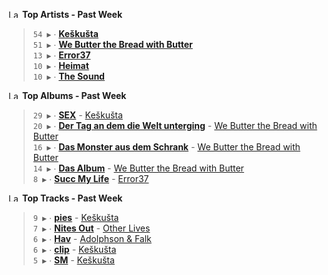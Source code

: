 <!--START_LASTFM_ARTISTS:{"period": "7day", "rows": 5}-->
<a href="https://last.fm" target="_blank"><img src="https://user-images.githubusercontent.com/17434202/215290617-e793598d-d7c9-428f-9975-156db1ba89cc.svg" alt="Last.fm Logo" width="18" height="13"/></a> **Top Artists - Past Week**

> `54 ▶️` ∙ **[Keškušta](https://www.last.fm/music/Ke%C5%A1ku%C5%A1ta)**<br/>
> `51 ▶️` ∙ **[We Butter the Bread with Butter](https://www.last.fm/music/We+Butter+the+Bread+with+Butter)**<br/>
> `13 ▶️` ∙ **[Error37](https://www.last.fm/music/Error37)**<br/>
> `10 ▶️` ∙ **[Heimat](https://www.last.fm/music/Heimat)**<br/>
> `10 ▶️` ∙ **[The Sound](https://www.last.fm/music/The+Sound)**<br/>
<!--END_LASTFM_ARTISTS-->

<!--START_LASTFM_ALBUMS:{"period": "7day", "rows": 5}-->
<a href="https://last.fm" target="_blank"><img src="https://user-images.githubusercontent.com/17434202/215290617-e793598d-d7c9-428f-9975-156db1ba89cc.svg" alt="Last.fm Logo" width="18" height="13"/></a> **Top Albums - Past Week**

> `29 ▶️` ∙ **[SEX](https://www.last.fm/music/Ke%C5%A1ku%C5%A1ta/SEX)** - [Keškušta](https://www.last.fm/music/Ke%C5%A1ku%C5%A1ta)<br/>
> `20 ▶️` ∙ **[Der Tag an dem die Welt unterging](https://www.last.fm/music/We+Butter+the+Bread+with+Butter/Der+Tag+an+dem+die+Welt+unterging)** - [We Butter the Bread with Butter](https://www.last.fm/music/We+Butter+the+Bread+with+Butter)<br/>
> `16 ▶️` ∙ **[Das Monster aus dem Schrank](https://www.last.fm/music/We+Butter+the+Bread+with+Butter/Das+Monster+aus+dem+Schrank)** - [We Butter the Bread with Butter](https://www.last.fm/music/We+Butter+the+Bread+with+Butter)<br/>
> `14 ▶️` ∙ **[Das Album](https://www.last.fm/music/We+Butter+the+Bread+with+Butter/Das+Album)** - [We Butter the Bread with Butter](https://www.last.fm/music/We+Butter+the+Bread+with+Butter)<br/>
> `8 ▶️` ∙ **[Succ My Life](https://www.last.fm/music/Error37/Succ+My+Life)** - [Error37](https://www.last.fm/music/Error37)<br/>
<!--END_LASTFM_ALBUMS-->

<!--START_LASTFM_TRACKS:{"period": "7day", "rows": 5}-->
<a href="https://last.fm" target="_blank"><img src="https://user-images.githubusercontent.com/17434202/215290617-e793598d-d7c9-428f-9975-156db1ba89cc.svg" alt="Last.fm Logo" width="18" height="13"/></a> **Top Tracks - Past Week**

> `9 ▶️` ∙ **[pies](https://www.last.fm/music/Ke%C5%A1ku%C5%A1ta/_/pies)** - [Keškušta](https://www.last.fm/music/Ke%C5%A1ku%C5%A1ta)<br/>
> `7 ▶️` ∙ **[Nites Out](https://www.last.fm/music/Other+Lives/_/Nites+Out)** - [Other Lives](https://www.last.fm/music/Other+Lives)<br/>
> `6 ▶️` ∙ **[Hav](https://www.last.fm/music/Adolphson+&+Falk/_/Hav)** - [Adolphson & Falk](https://www.last.fm/music/Adolphson+&+Falk)<br/>
> `6 ▶️` ∙ **[clip](https://www.last.fm/music/Ke%C5%A1ku%C5%A1ta/_/clip)** - [Keškušta](https://www.last.fm/music/Ke%C5%A1ku%C5%A1ta)<br/>
> `5 ▶️` ∙ **[SM](https://www.last.fm/music/Ke%C5%A1ku%C5%A1ta/_/SM)** - [Keškušta](https://www.last.fm/music/Ke%C5%A1ku%C5%A1ta)<br/>
<!--END_LASTFM_TRACKS-->